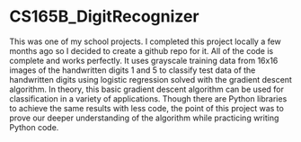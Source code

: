 # CS165B_DigitRecognizer

This was one of my school projects. I completed this project locally a few months ago so I decided to create a github repo for it. All of the code is complete and works perfectly. It uses grayscale training data from 16x16 images of the handwritten digits 1 and 5 to classify test data of the handwritten digits using logistic regression solved with the gradient descent algorithm. In theory, this basic gradient descent algorithm can be used for classification in a variety of applications. Though there are Python libraries to achieve the same results with less code, the point of this project was to prove our deeper understanding of the algorithm while practicing writing Python code.
